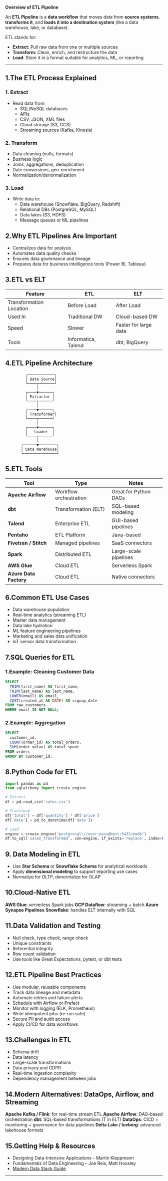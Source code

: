 **Overview of ETL Pipeline**  

An **ETL Pipeline** is a **data workflow** that moves data from **source systems**, **transforms it**, and **loads it into a destination system** (like a data warehouse, lake, or database).

ETL stands for:
- **Extract**: Pull raw data from one or multiple sources
- **Transform**: Clean, enrich, and restructure the data
- **Load**: Store it in a format suitable for analytics, ML, or reporting

---

## 1.The ETL Process Explained

### 1. Extract
- Read data from:
  - SQL/NoSQL databases
  - APIs
  - CSV, JSON, XML files
  - Cloud storage (S3, GCS)
  - Streaming sources (Kafka, Kinesis)
  
### 2. Transform
- Data cleaning (nulls, formats)
- Business logic
- Joins, aggregations, deduplication
- Date conversions, geo-enrichment
- Normalization/denormalization

### 3. Load
- Write data to:
  - Data warehouse (Snowflake, BigQuery, Redshift)
  - Relational DBs (PostgreSQL, MySQL)
  - Data lakes (S3, HDFS)
  - Message queues or ML pipelines


## 2.Why ETL Pipelines Are Important

- Centralizes data for analysis
- Automates data quality checks
- Ensures data governance and lineage
- Prepares data for business intelligence tools (Power BI, Tableau)


## 3.ETL vs ELT

| Feature | ETL | ELT |
|--------|-----|-----|
| Transformation Location | Before Load | After Load |
| Used In | Traditional DW | Cloud-based DW |
| Speed | Slower | Faster for large data |
| Tools | Informatica, Talend | dbt, BigQuery |


## 4.ETL Pipeline Architecture

```text
         ┌────────────┐
         │ Data Source│
         └────┬───────┘
              │
         ┌────▼──────┐
         │ Extractor │
         └────┬──────┘
              │
         ┌────▼──────┐
         │ Transformer│
         └────┬──────┘
              │
         ┌────▼──────┐
         │   Loader  │
         └────┬──────┘
              │
       ┌──────▼────────┐
       │ Data Warehouse│
       └───────────────┘
```

## 5.ETL Tools

| Tool                   | Type                   | Notes                 |
| ---------------------- | ---------------------- | --------------------- |
| **Apache Airflow**     | Workflow orchestration | Great for Python DAGs |
| **dbt**                | Transformation (ELT)   | SQL-based modeling    |
| **Talend**             | Enterprise ETL         | GUI-based pipelines   |
| **Pentaho**            | ETL Platform           | Java-based            |
| **Fivetran / Stitch**  | Managed pipelines      | SaaS connectors       |
| **Spark**              | Distributed ETL        | Large-scale pipelines |
| **AWS Glue**           | Cloud ETL              | Serverless Spark      |
| **Azure Data Factory** | Cloud ETL              | Native connectors     |


## 6.Common ETL Use Cases

- Data warehouse population
- Real-time analytics (streaming ETL)
- Master data management
- Data lake hydration
- ML feature engineering pipelines
- Marketing and sales data unification
- IoT sensor data transformation

## 7.SQL Queries for ETL

### 1.Example: Cleaning Customer Data

```sql
SELECT 
  TRIM(first_name) AS first_name,
  TRIM(last_name) AS last_name,
  LOWER(email) AS email,
  CAST(created_at AS DATE) AS signup_date
FROM raw_customers
WHERE email IS NOT NULL;
```

### 2.Example: Aggregation

```sql
SELECT
  customer_id,
  COUNT(order_id) AS total_orders,
  SUM(order_value) AS total_spent
FROM orders
GROUP BY customer_id;
```

## 8.Python Code for ETL

```python
import pandas as pd
from sqlalchemy import create_engine

# Extract
df = pd.read_csv('sales.csv')

# Transform
df['total'] = df['quantity'] * df['price']
df['date'] = pd.to_datetime(df['date'])

# Load
engine = create_engine("postgresql://user:pass@host:5432/mydb")
df.to_sql('sales_transformed', con=engine, if_exists='replace', index=False)
```

## 9. Data Modeling in ETL

- Use **Star Schema** or **Snowflake Schema** for analytical workloads
- Apply **dimensional modeling** to support reporting use cases
- Normalize for OLTP, denormalize for OLAP


## 10.Cloud-Native ETL

**AWS Glue**: serverless Spark jobs
**GCP Dataflow**: streaming + batch
**Azure Synapse Pipelines**
**Snowflake**: handles ELT internally with SQL

## 11.Data Validation and Testing

- Null check, type check, range check
- Unique constraints
- Referential integrity
- Row count validation
- Use tools like Great Expectations, pytest, or dbt tests

## 12.ETL Pipeline Best Practices

- Use modular, reusable components
- Track data lineage and metadata
- Automate retries and failure alerts
- Schedule with Airflow or Prefect
- Monitor with logging (ELK, Prometheus)
- Write idempotent jobs (re-run safe)
- Secure PII and audit access
- Apply CI/CD for data workflows

## 13.Challenges in ETL

- Schema drift
- Data latency
- Large-scale transformations
- Data privacy and GDPR
- Real-time ingestion complexity
- Dependency management between jobs

## 14.Modern Alternatives: DataOps, Airflow, and Streaming

**Apache Kafka / Flink**: for real-time stream ETL
**Apache Airflow**: DAG-based orchestration
**dbt**: SQL-based transformations (T in ELT)
**DataOps**: CICD + monitoring + governance for data pipelines
**Delta Lake / Iceberg**: advanced lakehouse formats

## 15.Getting Help & Resources

- Designing Data-Intensive Applications – Martin Kleppmann
- Fundamentals of Data Engineering – Joe Reis, Matt Housley
- [Modern Data Stack Guide](https://www.moderndatastack.xyz/)

---